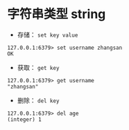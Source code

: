 # 字符串类型 string
- 存储： `set key value`
```
127.0.0.1:6379> set username zhangsan
OK
```
- 获取： `get key`
```
127.0.0.1:6379> get username
"zhangsan"
```
- 删除： `del key`
```
127.0.0.1:6379> del age
(integer) 1
```
